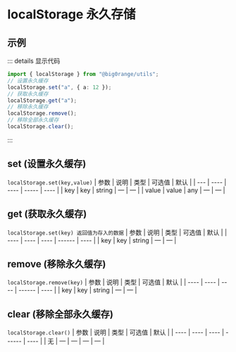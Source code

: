 # localStorage 永久存储

## 示例

::: details 显示代码

```typescript
import { localStorage } from "@big0range/utils";
// 设置永久缓存
localStorage.set("a", { a: 12 });
// 获取永久缓存
localStorage.get("a");
// 移除永久缓存
localStorage.remove();
// 移除全部永久缓存
localStorage.clear();
```

:::

## set (设置永久缓存)

`localStorage.set(key,value)`
| 参数 | 说明 | 类型 | 可选值 | 默认 |
| --- | ---- | ---- | ----- | ---- |
| key | key | string | — | — |
| value | value | any | — | — |

## get (获取永久缓存)

`localStorage.set(key) 返回值为存入的数据`
| 参数 | 说明 | 类型 | 可选值 | 默认 |
| ---- | ---- | ---- | ------ | ---- |
| key | key | string | — | — |

## remove (移除永久缓存)

`localStorage.remove(key)`
| 参数 | 说明 | 类型 | 可选值 | 默认 |
| ---- | ---- | ---- | ------ | ---- |
| key | key | string | — | — |

## clear (移除全部永久缓存)

`localStorage.clear()`
| 参数 | 说明 | 类型 | 可选值 | 默认 |
| ---- | ---- | ---- | ------ | ---- |
| 无 | — | — | — | — |
